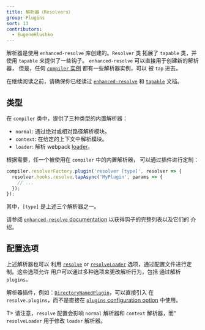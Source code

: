 ```yaml
---
title: 解析器（Resolvers）
group: Plugins
sort: 13
contributors:
  - EugeneHlushko
---
```


解析器是使用 `enhanced-resolve` 库创建的。`Resolver` 类
拓展了 `tapable` 类，并使用 `tapable` 来提供了一些钩子。
`enhanced-resolve` 可以直接用于创建新的解析器，
但是，任何 [`compiler` 实例](/api/node/#compiler-instance) 都有一些解析器实例，可以
被 `tap` 进去。

在继续阅读之前，请确保你已经读过
 [`enhanced-resolve`](https://github.com/webpack/enhanced-resolve) 和 [`tapable`](/api/plugins/#tapable) 文档。


## 类型

在 `compiler` 类中，提供了三种类型的内置解析器：

- `normal`: 通过绝对或相对路径解析模块。
- `context`: 在给定的上下文中解析模块。
- `loader`: 解析 webpack [loader](/loaders)。

根据需要，任一个被使用在 `compiler` 中的内置解析器，
可以通过插件进行定制：

``` js
compiler.resolverFactory.plugin('resolver [type]', resolver => {
  resolver.hooks.resolve.tapAsync('MyPlugin', params => {
    // ...
  });
});
```

其中，`[type]` 是上述三个解析器之一。

请参阅 [`enhanced-resolve` documentation](https://github.com/webpack/enhanced-resolve) 以获得钩子的完整列表以及它们的
介绍。


## 配置选项

上述解析器也可以
利用 [`resolve`](/configuration/resolve/) or [`resolveLoader`](/configuration/resolve/#resolveloader) 选项，通过配置文件进行定制。这些选项允许
用户可以通过多种选项来更改解析行为，包括
通过解析 `plugins`。

解析器插件，例如：[`DirectoryNamedPlugin`](https://github.com/shaketbaby/directory-named-webpack-plugin)，可以直接引入
在 `resolve.plugins`，而不是直接在 [`plugins` configuration option](/configuration/plugins/#plugins) 中使用。

T> 请注意，`resolve` 配置会影响 `normal` 解析器和 `context` 解析器，而“ `resolveLoader` 用于修改 `loader` 解析器。
